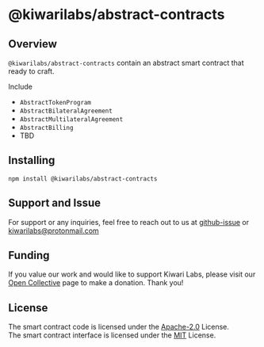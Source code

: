 # @kiwarilabs/abstract-contracts

## Overview

`@kiwarilabs/abstract-contracts` contain an abstract smart contract that ready to craft.

Include
- `AbstractTokenProgram`
- `AbstractBilateralAgreement`
- `AbstractMultilateralAgreement`
- `AbstractBilling`
- TBD

## Installing
```shell
npm install @kiwarilabs/abstract-contracts
```

## Support and Issue

For support or any inquiries, feel free to reach out to us at [github-issue](https://github.com/Kiwari-Labs/abstract-contracts/issues) or kiwarilabs@protonmail.com

## Funding

If you value our work and would like to support Kiwari Labs, please visit our [Open Collective](https://opencollective.com/kiwari-labs) page to make a donation. Thank you!

## License

The smart contract code is licensed under the [Apache-2.0](LICENSE-APACHE.md) License.  
The smart contract interface is licensed under the [MIT](LICENSE-MIT.md) License.

